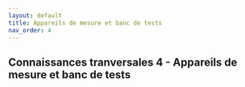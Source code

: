 ```yaml
---
layout: default
title: Appareils de mesure et banc de tests
nav_order: 4
---
```


## Connaissances tranversales 4 - Appareils de mesure et banc de tests
